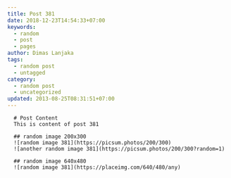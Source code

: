 ```yaml
---
title: Post 381
date: 2018-12-23T14:54:33+07:00
keywords:
  - random
  - post
  - pages
author: Dimas Lanjaka
tags:
  - random post
  - untagged
category:
  - random post
  - uncategorized
updated: 2013-08-25T08:31:51+07:00
---
```


      # Post Content
      This is content of post 381

      ## random image 200x300
      ![random image 381](https://picsum.photos/200/300)
      ![another random image 381](https://picsum.photos/200/300?random=1)

      ## random image 640x480
      ![random image 381](https://placeimg.com/640/480/any)
      
